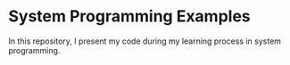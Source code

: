 # System Programming Examples

In this repository, I present my code during my learning process in system programming.
